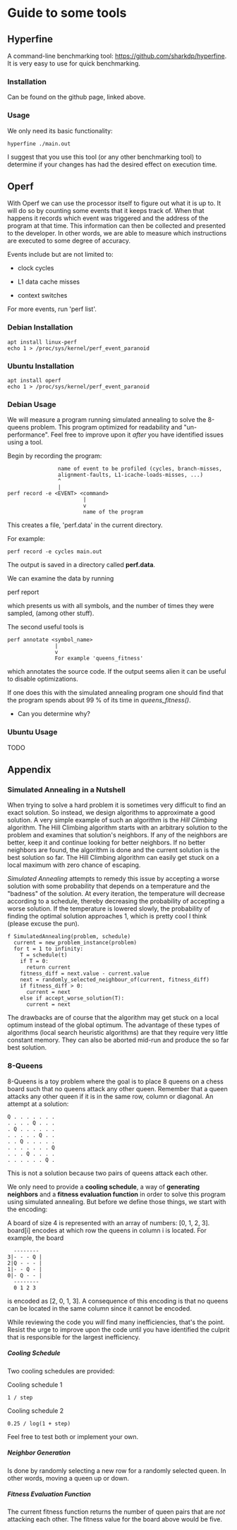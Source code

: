 # Guide to some tools

## Hyperfine

A command-line benchmarking tool: https://github.com/sharkdp/hyperfine. It is
very easy to use for quick benchmarking.

### Installation

Can be found on the github page, linked above.

### Usage

We only need its basic functionality:

    hyperfine ./main.out

I suggest that you use this tool (or any other benchmarking tool) to determine
if your changes has had the desired effect on execution time.

## Operf

With Operf we can use the processor itself to figure out what it is up to. It
will do so by counting some events that it keeps track of. When that happens
it records which event was triggered and the address of the program at that
time. This information can then be collected and presented to the developer. In
other words, we are able to measure which instructions are executed to some
degree of accuracy.

Events include but are not limited to:

- clock cycles

- L1 data cache misses

- context switches

For more events, run 'perf list'.

### Debian Installation

    apt install linux-perf
    echo 1 > /proc/sys/kernel/perf_event_paranoid

### Ubuntu Installation

    apt install operf
    echo 1 > /proc/sys/kernel/perf_event_paranoid

### Debian Usage

We will measure a program running simulated annealing to solve the 8-queens
problem. This program optimized for readability and "un-performance". Feel free
to improve upon it *after* you have identified issues using a tool.

Begin by recording the program:

                    name of event to be profiled (cycles, branch-misses,
                    alignment-faults, L1-icache-loads-misses, ...)
                    ^
                    |
    perf record -e <EVENT> <command>
                            |
                            v
                            name of the program

This creates a file, 'perf.data' in the current directory.

For example:

    perf record -e cycles main.out

The output is saved in a directory called **perf.data**.

We can examine the data by running

  perf report

which presents us with all symbols, and the number of times they were sampled,
(among other stuff).

The second useful tools is

    perf annotate <symbol_name>
                   |
                   v
                   For example 'queens_fitness'

which annotates the source code. If the output seems alien it can be useful to
disable optimizations.

If one does this with the simulated annealing program one should find that the
program spends about 99 % of its time in *queens_fitness()*.

- Can you determine why?

### Ubuntu Usage

TODO

## Appendix

### Simulated Annealing in a Nutshell

When trying to solve a hard problem it is sometimes very difficult to find an
exact solution. So instead, we design algorithms to approximate a good solution.
A very simple example of such an algorithm is the *Hill Climbing* algorithm. The
Hill Climbing algorithm starts with an arbitrary solution to the problem and
examines that solution's neighbors. If any of the neighbors are better, keep it
and continue looking for better neighbors. If no better neighbors are found, the
algorithm is done and the current solution is the best solution so far. The Hill
Climbing algorithm can easily get stuck on a local maximum with zero chance of
escaping.

*Simulated Annealing* attempts to remedy this issue by accepting a worse
solution with some probability that depends on a temperature and the "badness"
of the solution. At every iteration, the temperature will decrease according to
a schedule, thereby decreasing the probability of accepting a worse solution. If
the temperature is lowered slowly, the probability of finding the optimal
solution approaches 1, which is pretty cool I think (please excuse the pun).

    f SimulatedAnnealing(problem, schedule)
      current = new_problem_instance(problem)
      for t = 1 to infinity:
        T = schedule(t)
        if T = 0:
          return current
        fitness_diff = next.value - current.value
        next = randomly_selected_neighbour_of(current, fitness_diff)
        if fitness_diff > 0:
          current = next
        else if accept_worse_solution(T):
          current = next

The drawbacks are of course that the algorithm may get stuck on a local optimum
instead of the global optimum. The advantage of these types of algorithms (local
search heuristic algorithms) are that they require very little constant memory.
They can also be aborted mid-run and produce the so far best solution.

### 8-Queens

8-Queens is a toy problem where the goal is to place 8 queens on a chess board
such that no queens attack any other queen. Remember that a queen attacks any
other queen if it is in the same row, column or diagonal. An attempt at a
solution:

    Q . . . . . . .
    . . . . Q . . .
    . Q . . . . . .
    . . . . . Q . .
    . . Q . . . . .
    . . . . . . . Q
    . . . Q . . . .
    . . . . . . Q .

This is not a solution because two pairs of queens attack each other.

We only need to provide a **cooling schedule**, a way of **generating
neighbors** and a **fitness evaluation function** in order to solve this program
using simulated annealing. But before we define those things, we start with the
encoding:

A board of size 4 is represented with an array of numbers: [0, 1, 2, 3].
board[i] encodes at which row the queens in column i is located. For example,
the board

      --------
    3|- - - Q |
    2|Q - - - |
    1|- - Q - |
    0|- Q - - |
      --------
      0 1 2 3

is encoded as [2, 0, 1, 3]. A consequence of this encoding is that no queens can
be located in the same column since it cannot be encoded.

While reviewing the code you *will* find many inefficiencies, that's the point.
Resist the urge to improve upon the code until you have identified the culprit
that is responsible for the largest inefficiency.

##### Cooling Schedule

Two cooling schedules are provided:

Cooling schedule 1

    1 / step

Cooling schedule 2

    0.25 / log(1 + step)

Feel free to test both or implement your own.

##### Neighbor Generation

Is done by randomly selecting a new row for a randomly selected queen. In other
words, moving a queen up or down.

##### Fitness Evaluation Function

The current fitness function returns the number of queen pairs that are *not*
attacking each other. The fitness value for the board above would be five.
